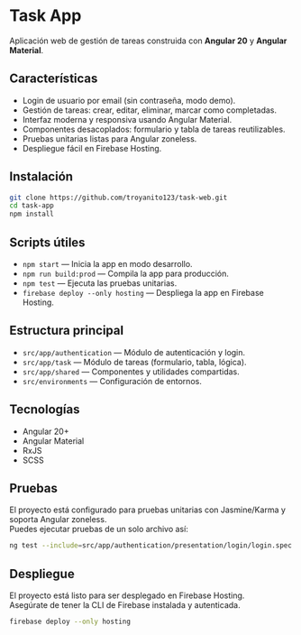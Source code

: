 # Task App

Aplicación web de gestión de tareas construida con **Angular 20** y **Angular Material**.

## Características

- Login de usuario por email (sin contraseña, modo demo).
- Gestión de tareas: crear, editar, eliminar, marcar como completadas.
- Interfaz moderna y responsiva usando Angular Material.
- Componentes desacoplados: formulario y tabla de tareas reutilizables.
- Pruebas unitarias listas para Angular zoneless.
- Despliegue fácil en Firebase Hosting.

## Instalación

```bash
git clone https://github.com/troyanito123/task-web.git
cd task-app
npm install
```

## Scripts útiles

- `npm start` — Inicia la app en modo desarrollo.
- `npm run build:prod` — Compila la app para producción.
- `npm test` — Ejecuta las pruebas unitarias.
- `firebase deploy --only hosting` — Despliega la app en Firebase Hosting.

## Estructura principal

- `src/app/authentication` — Módulo de autenticación y login.
- `src/app/task` — Módulo de tareas (formulario, tabla, lógica).
- `src/app/shared` — Componentes y utilidades compartidas.
- `src/environments` — Configuración de entornos.

## Tecnologías

- Angular 20+
- Angular Material
- RxJS
- SCSS

## Pruebas

El proyecto está configurado para pruebas unitarias con Jasmine/Karma y soporta Angular zoneless.  
Puedes ejecutar pruebas de un solo archivo así:

```bash
ng test --include=src/app/authentication/presentation/login/login.spec.ts --watch=false
```

## Despliegue

El proyecto está listo para ser desplegado en Firebase Hosting.  
Asegúrate de tener la CLI de Firebase instalada y autenticada.

```bash
firebase deploy --only hosting
```
